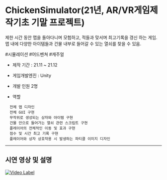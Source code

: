 # ChickenSimulator(21년, AR/VR게임제작기초 기말 프로젝트)

제한 시간 동안 맵을 돌아다니며 모험하고, 적들과 맞서며 최고기록을 갱신 하는 게임. 맵 내에 다양한 아이템들과 건물 내부로 들어갈 수 있는 열쇠를 찾을 수 있음.

#시뮬레이션 #어드벤쳐 #캐주얼

+ 제작 기간 : 21.11 ~ 21.12
+ 게임개발엔진 : Unity
+ 개발 인원 2명
 
 + 역할
 ```
   전체 맵 디자인
   전체 GUI 구현
   무작위로 생성되는 상자와 아이템 구현
   건물 안으로 들어가는 열쇠 관련 스크립트 구현
   플레이어의 전체적인 이동 및 효과 구현
   점수 및 시간 최고 기록 구현
   플레이어와 상자 상호작용 시 발생하는 파티클 이미지 디자인
```

---


## 시연 영상 및 설명
[![Video Label](https://img.youtube.com/vi/RNHkBSSav3I/0.jpg)](https://youtu.be/RNHkBSSav3I)
